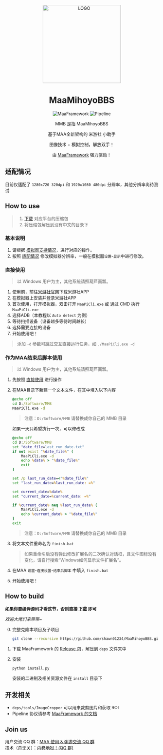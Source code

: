 <div align="center">

<img alt="LOGO" src="https://cdn.jsdelivr.net/gh/MaaAssistantArknights/design@main/logo/maa-logo_512x512.png" width="256" height="256" />

# MaaMihoyoBBS

![MaaFramework](https://img.shields.io/badge/MaaFramework-v1.8.9-blue)
![Pipeline](https://img.shields.io/badge/Pipeline-%23454545?logo=codecademy&logoColor=%23FFFFFF&color=%23454545)

MMB 是指 MaaMihoyoBBS

基于MAA全新架构的 米游社 小助手

图像技术 + 模拟控制，解放双手！

由 [MaaFramework](https://github.com/MaaXYZ/MaaFramework) 强力驱动！

</div>

## 适配情况

目前仅适配了 `1280x720 320dpi` 和 `1920x1080 480dpi` 分辨率，其他分辨率尚待测试

## How to use

> 1. [下载](https://github.com/shawn01234/MaaMihoyoBBS/releases) 对应平台的压缩包
> 2. 将压缩包解压到没有中文的目录下

### 基本说明

1. 请根据 [模拟器支持情况](https://maa.plus/docs/1.3-模拟器支持.html)，进行对应的操作。
2. 按照 [适配情况](#适配情况) 修改模拟器分辨率，一般在模拟器`设置`-`显示`中进行修改。

### 直接使用 

> 以 Windows 用户为主，其他系统请照葫芦画瓢。

1. 使用前，前往[米游社官网](https://www.miyoushe.com/)下载米游社APP
2. 在模拟器上安装并登录米游社APP
3. 首次使用，打开模拟器，双击打开 `MaaPiCli.exe` 或 通过 CMD 执行 `MaaPiCli.exe`
4. 选择ADB（本教程以 `Auto detect` 为例）
4. 等待扫描设备（设备越多等待时间越长）
5. 选择需要连接的设备
6. 开始使用吧！

> 添加 `-d` 参数可跳过交互直接运行任务，如 `./MaaPiCli.exe -d`

### 作为MAA结束后脚本使用

> 以 Windows 用户为主，其他系统请照葫芦画瓢。

1. 先按照 [直接使用](#直接使用) 进行操作
2. 在MAA目录下新建一个文本文件，在其中填入以下内容

    ```bat
    @echo off
    cd D:/Software/MMB
    MaaPiCli.exe -d
    ```

    > 注意：`D:/Software/MMB` 请替换成你自己的 MMB 目录
  
    如果一天只希望执行一次，可以修改成

    ```bat
    @echo off
    cd D:/Software/MMB
    set "date_file=last_run_date.txt"
    if not exist "%date_file%" (
        MaaPiCli.exe -d
        echo %date% > "%date_file%"
        exit
    )

    set /p last_run_date=<"%date_file%"
    set "last_run_date=%last_run_date: =%"

    set current_date=%date%
    set "current_date=%current_date: =%"

    if %current_date% neq %last_run_date% (
        MaaPiCli.exe -d
        echo %current_date% > "%date_file%"
    )
    exit
    ```

    > 注意：`D:/Software/MMB` 请替换成你自己的 MMB 目录

3. 将文本文件重命名为 `finish.bat`

    > 如果重命名后没有弹出修改扩展名的二次确认对话框，且文件图标没有变化，请自行搜索“Windows如何显示文件扩展名”。

4. 在MAA `设置`-`连接设置`-`结束后脚本` 中填入 `finish.bat`
5. 开始使用吧！


## How to build

**如果你要编译源码才看这节，否则直接 [下载](https://github.com/shawn01234/MaaMihoyoBBS/releases) 即可**

_欢迎大佬们来带带~_

0. 完整克隆本项目及子项目

    ```bash
    git clone --recursive https://github.com/shawn01234/MaaMihoyoBBS.git
    ```

1. 下载 MaaFramework 的 [Release 包](https://github.com/MaaXYZ/MaaFramework/releases)，解压到 `deps` 文件夹中
2. 安装

    ```bash
    python install.py
    ```

    安装的二进制及相关资源文件在 `install` 目录下

## 开发相关

- `deps/tools/ImageCropper` 可以用来裁剪图片和获取 ROI
- Pipeline 协议请参考 [MaaFramework 的文档](https://github.com/MaaXYZ/MaaFramework/blob/main/docs/zh_cn/3.1-%E4%BB%BB%E5%8A%A1%E6%B5%81%E6%B0%B4%E7%BA%BF%E5%8D%8F%E8%AE%AE.md)

## Join us

用户交流 QQ 群：[MAA 使用 & 粥游交流 QQ 群](https://ota.maa.plus/MaaAssistantArknights/api/qqgroup/index.html)<br>
技术（舟无关）：[内卷地狱！(QQ 群)](https://jq.qq.com/?_wv=1027&k=ypbzXcA2)<br>
